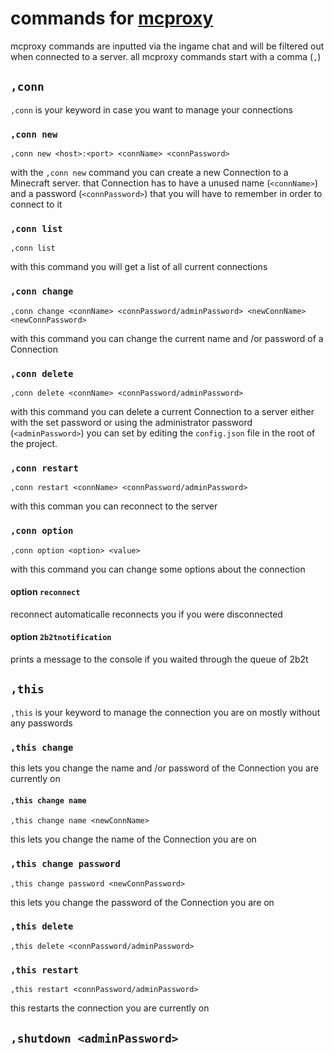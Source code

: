 # commands for [mcproxy](https://github.com/rob9315/mcproxy/)

mcproxy commands are inputted via the ingame chat and will be filtered out when connected to a server. all mcproxy commands start with a comma (`,`)

## `,conn`

`,conn` is your keyword in case you want to manage your connections

### `,conn new`

```
,conn new <host>:<port> <connName> <connPassword>
```

with the `,conn new` command you can create a new Connection to a Minecraft server. that Connection has to have a unused name (`<connName>`) and a password (`<connPassword>`) that you will have to remember in order to connect to it

### `,conn list`

```
,conn list
```

with this command you will get a list of all current connections

### `,conn change`

```
,conn change <connName> <connPassword/adminPassword> <newConnName> <newConnPassword>
```

with this command you can change the current name and /or password of a Connection

### `,conn delete`

```
,conn delete <connName> <connPassword/adminPassword>
```

with this command you can delete a current Connection to a server either with the set password or using the administrator password (`<adminPassword>`) you can set by editing the `config.json` file in the root of the project.

### `,conn restart`

```
,conn restart <connName> <connPassword/adminPassword>
```

with this comman you can reconnect to the server

### `,conn option`

```
,conn option <option> <value>
```

with this command you can change some options about the connection

#### option `reconnect`

reconnect automaticalle reconnects you if you were disconnected

#### option `2b2tnotification`

prints a message to the console if you waited through the queue of 2b2t

## `,this`

`,this` is your keyword to manage the connection you are on mostly without any passwords

### `,this change`

this lets you change the name and /or password of the Connection you are currently on

#### `,this change name`

```
,this change name <newConnName>
```

this lets you change the name of the Connection you are on

### `,this change password`

```
,this change password <newConnPassword>
```

this lets you change the password of the Connection you are on

### `,this delete`

```
,this delete <connPassword/adminPassword>
```

### `,this restart`

```
,this restart <connPassword/adminPassword>
```

this restarts the connection you are currently on

## `,shutdown <adminPassword>`
